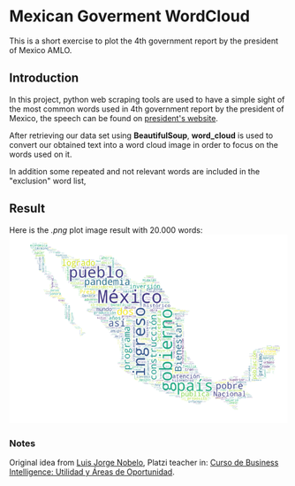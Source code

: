 # Mexican Goverment WordCloud

This is a short exercise to plot the 4th government report by the president of Mexico AMLO.

## Introduction
In this project, python web scraping tools are used to have a simple sight of the most common words used in 4th government report by the president of Mexico, the speech can be found on [president's website](https://lopezobrador.org.mx/2022/09/01/discurso-del-presidente-andres-manuel-lopez-obrador-en-el-cuarto-informe-de-gobierno/).

After retrieving our data set using **BeautifulSoup**,  **word_cloud** is used to  convert our obtained text into a word cloud image in order to focus on the words used on it.  

In addition some repeated and not relevant words are included in the "exclusion" word list, 

## Result

Here is the *.png* plot image result with 20.000 words:
![enter image description here](https://raw.githubusercontent.com/Osvajorge/Mexican_government-s_report_wordcloud/main/index.png)

###  Notes
Original idea from [Luis Jorge Nobelo](https://github.com/PhinanceScientist/AMLO_Wordcloud), Platzi teacher in: [Curso de Business Intelligence: Utilidad y Áreas de Oportunidad](https://platzi.com/cursos/business-intelligence/).
